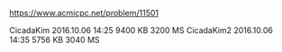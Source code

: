 https://www.acmicpc.net/problem/11501

CicadaKim 2016.10.06 14:25 9400 KB 3200 MS
CicadaKim2 2016.10.06 14:35 5756 KB	3040 MS
